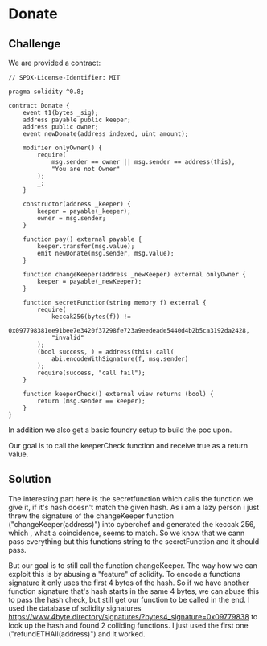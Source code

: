 # Donate

## Challenge

We are provided a contract:

```solidity
// SPDX-License-Identifier: MIT

pragma solidity ^0.8;

contract Donate {
    event t1(bytes _sig);
    address payable public keeper;
    address public owner;
    event newDonate(address indexed, uint amount);

    modifier onlyOwner() {
        require(
            msg.sender == owner || msg.sender == address(this),
            "You are not Owner"
        );
        _;
    }

    constructor(address _keeper) {
        keeper = payable(_keeper);
        owner = msg.sender;
    }

    function pay() external payable {
        keeper.transfer(msg.value);
        emit newDonate(msg.sender, msg.value);
    }

    function changeKeeper(address _newKeeper) external onlyOwner {
        keeper = payable(_newKeeper);
    }

    function secretFunction(string memory f) external {
        require(
            keccak256(bytes(f)) !=
                0x097798381ee91bee7e3420f37298fe723a9eedeade5440d4b2b5ca3192da2428,
            "invalid"
        );
        (bool success, ) = address(this).call(
            abi.encodeWithSignature(f, msg.sender)
        );
        require(success, "call fail");
    }

    function keeperCheck() external view returns (bool) {
        return (msg.sender == keeper);
    }
}
```

In addition we also get a basic foundry setup to build the poc upon.

Our goal is to call the keeperCheck function and receive true as a return value.

## Solution

The interesting part here is the secretfunction which calls the function we give it, if it's hash doesn't match the given hash. As i am a lazy person i just threw the signature of the changeKeeper function ("changeKeeper(address)") into cyberchef and generated the keccak 256, which , what a coincidence, seems to match. So we know that we cann pass everything but this functions string to the secretFunction and it should pass. 

But our goal is to still call the function changeKeeper. The way how we can exploit this is by abusing a "feature" of solidity. To encode a functions signature it only uses the first 4 bytes of the hash. So if we have another function signature that's hash starts in the same 4 bytes, we can abuse this to pass the hash check, but still get our function to be called in the end. I used the database of solidity signatures https://www.4byte.directory/signatures/?bytes4_signature=0x09779838 to look up the hash and found 2 colliding functions. I just used the first one ("refundETHAll(address)") and it worked.

